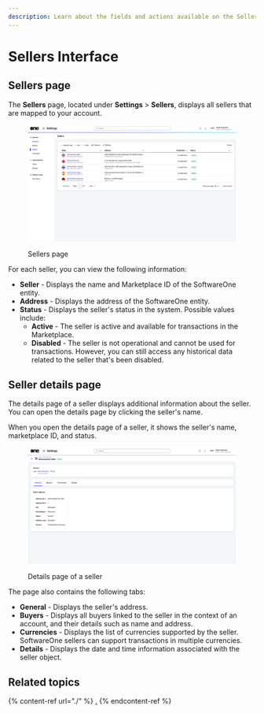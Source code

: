 ```yaml
---
description: Learn about the fields and actions available on the Sellers page.
---
```


# Sellers Interface

## Sellers page <a href="#agreements-interface" id="agreements-interface"></a>

The **Sellers** page, located under **Settings** > **Sellers**, displays all sellers that are mapped to your account.&#x20;

<figure><img src="../../../.gitbook/assets/image (827).png" alt=""><figcaption><p>Sellers page</p></figcaption></figure>

For each seller, you can view the following information:&#x20;

* **Seller** - Displays the name and Marketplace ID of the SoftwareOne entity.&#x20;
* **Address** - Displays the address of the SoftwareOne entity.
* **Status** - Displays the seller's status in the system. Possible values include:
  * **Active** - The seller is active and available for transactions in the Marketplace.
  * **Disabled** - The seller is not operational and cannot be used for transactions. However, you can still access any historical data related to the seller that's been disabled.&#x20;

## Seller details page <a href="#subscription-details" id="subscription-details"></a>

The details page of a seller displays additional information about the seller. You can open the details page by clicking the seller's name.

When you open the details page of a seller, it shows the seller's name, marketplace ID, and status.&#x20;

<figure><img src="../../../.gitbook/assets/image (949).png" alt=""><figcaption><p>Details page of a seller</p></figcaption></figure>

The page also contains the following tabs:

* **General** - Displays the seller's address.
* **Buyers** - Displays all buyers linked to the seller in the context of an account, and their details such as name and address.
* **Currencies** - Displays the list of currencies supported by the seller. SoftwareOne sellers can support transactions in multiple currencies.
* **Details** - Displays the date and time information associated with the seller object.

## Related topics

{% content-ref url="./" %}
[.](./)
{% endcontent-ref %}
